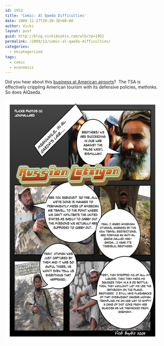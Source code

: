 ```yaml
---
id: 1952
title: 'Comic: Al Qaeda Difficulties'
date: 2009-12-27T20:28:38+00:00
author: Vicki
layout: post
guid: http://blog.vickiboykis.com/wlb/?p=1952
permalink: /2009/12/comic-al-qaeda-difficulties/
categories:
  - Uncategorized
tags:
  - comic
  - economics
---
```

Did you hear about this [business at American airports](http://www.bloomberg.com/apps/news?pid=20601103&sid=ahaxpwJbKy3I)?  The TSA is effectively crippling American tourism with its defensive policies, methinks.  So does AlQaeda.

[<img class="aligncenter size-full wp-image-1953" title="Page_1" src="https://raw.githubusercontent.com/veekaybee/wlb/gh-pages/assets/images/2009/12/Page_13.jpg" alt="Page_1" width="612" height="792" />](https://raw.githubusercontent.com/veekaybee/wlb/gh-pages/assets/images/2009/12/Page_13.jpg)